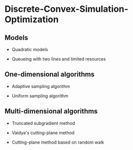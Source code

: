 # Discrete-Convex-Simulation-Optimization

## Models

- Quadratic models

- Queueing with two lines and limited resources

## One-dimensional algorithms

- Adaptive sampling algorithm

- Uniform sampling algorithm

## Multi-dimensional algorithms

- Truncated subgradient method

- Vaidya's cutting-plane method

- Cutting-plane method based on random walk
